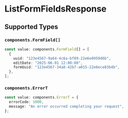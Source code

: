 # ListFormFieldsResponse


## Supported Types

### `components.FormField[]`

```typescript
const value: components.FormField[] = [
  {
    uuid: "123e4567-9a64-4c6a-bf89-22e6e0959d6b",
    editDate: "2025-06-01 12:00:00",
    formUuid: "123e4567-34a8-42b7-a015-22e6ece83b4b",
  },
];
```

### `components.ErrorT`

```typescript
const value: components.ErrorT = {
  errorCode: 1000,
  message: "An error occurred completing your request",
};
```

